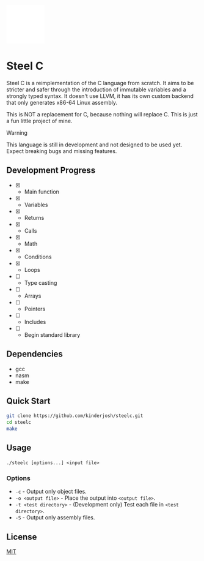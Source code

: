 <img height=100 src="res/shield.svg" alt="logo">

# Steel C

Steel C is a reimplementation of the C language from scratch. It aims to be stricter and safer through the introduction of immutable variables and a strongly typed syntax. It doesn't use LLVM, it has its own custom backend that only generates x86-64 Linux assembly.

This is NOT a replacement for C, because nothing will replace C. This is just a fun little project of mine.

> [!WARNING]
> This language is still in development and not designed to be used yet. Expect breaking bugs and missing features.

## Development Progress

- [x] - Main function
- [x] - Variables
- [x] - Returns
- [x] - Calls
- [x] - Math
- [x] - Conditions
- [x] - Loops
- [ ] - Type casting
- [ ] - Arrays
- [ ] - Pointers
- [ ] - Includes
- [ ] - Begin standard library

## Dependencies

- gcc
- nasm
- make

## Quick Start

```bash
git clone https://github.com/kinderjosh/steelc.git
cd steelc
make
```

## Usage

```
./steelc [options...] <input file>
```

### Options

- ```-c``` - Output only object files.
- ```-o <output file>``` - Place the output into ```<output file>```.
- ```-t <test directory>``` - (Development only) Test each file in ```<test directory>```.
- ```-S``` - Output only assembly files.

## License

[MIT](./LICENSE)

